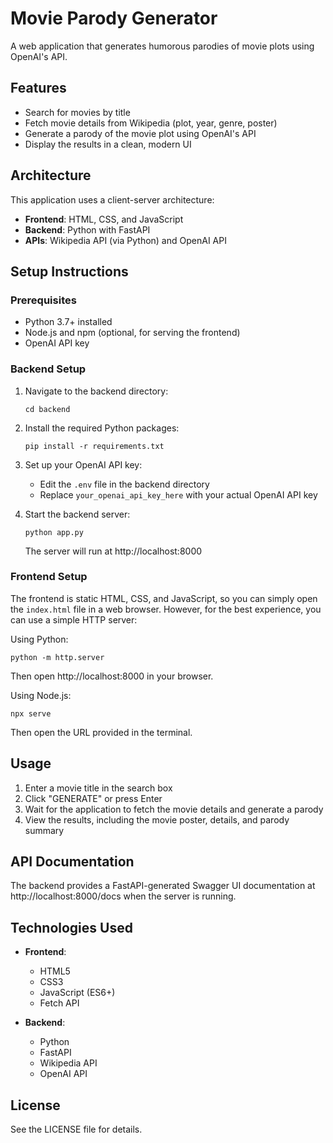 # Movie Parody Generator

A web application that generates humorous parodies of movie plots using OpenAI's API.

## Features

- Search for movies by title
- Fetch movie details from Wikipedia (plot, year, genre, poster)
- Generate a parody of the movie plot using OpenAI's API
- Display the results in a clean, modern UI

## Architecture

This application uses a client-server architecture:

- **Frontend**: HTML, CSS, and JavaScript
- **Backend**: Python with FastAPI
- **APIs**: Wikipedia API (via Python) and OpenAI API

## Setup Instructions

### Prerequisites

- Python 3.7+ installed
- Node.js and npm (optional, for serving the frontend)
- OpenAI API key

### Backend Setup

1. Navigate to the backend directory:
   ```
   cd backend
   ```

2. Install the required Python packages:
   ```
   pip install -r requirements.txt
   ```

3. Set up your OpenAI API key:
   - Edit the `.env` file in the backend directory
   - Replace `your_openai_api_key_here` with your actual OpenAI API key

4. Start the backend server:
   ```
   python app.py
   ```
   The server will run at http://localhost:8000

### Frontend Setup

The frontend is static HTML, CSS, and JavaScript, so you can simply open the `index.html` file in a web browser. However, for the best experience, you can use a simple HTTP server:

Using Python:
```
python -m http.server
```
Then open http://localhost:8000 in your browser.

Using Node.js:
```
npx serve
```
Then open the URL provided in the terminal.

## Usage

1. Enter a movie title in the search box
2. Click "GENERATE" or press Enter
3. Wait for the application to fetch the movie details and generate a parody
4. View the results, including the movie poster, details, and parody summary

## API Documentation

The backend provides a FastAPI-generated Swagger UI documentation at http://localhost:8000/docs when the server is running.

## Technologies Used

- **Frontend**:
  - HTML5
  - CSS3
  - JavaScript (ES6+)
  - Fetch API

- **Backend**:
  - Python
  - FastAPI
  - Wikipedia API
  - OpenAI API

## License

See the LICENSE file for details.

